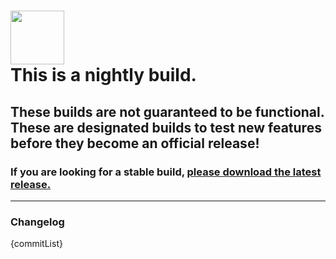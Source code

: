 <h1 align="left">
    <img src="https://raw.githubusercontent.com/sylviiu/ezytdl/main/res/img/heading.png" height="86px"/><br>
    <strong>This is a nightly build.</strong>
</h1>

## These builds are not guaranteed to be functional. These are designated builds to test new features before they become an official release!

### If you are looking for a stable build, [please download the latest release.](https://github.com/sylviiu/ezytdl/releases/latest)

--------------

### Changelog

{commitList}